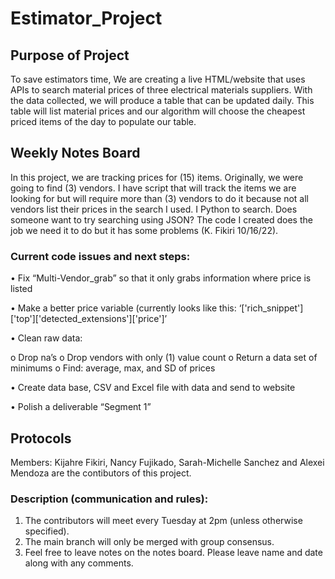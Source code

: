# Estimator_Project

## Purpose of Project
To save estimators time, We are creating a live HTML/website that uses APIs to search material prices of three electrical materials suppliers. With the data collected, we will produce a table that can be updated daily. This table will list material prices and our algorithm will choose the cheapest priced items of the day to populate our table.

## Weekly Notes Board
In this project, we are tracking prices for (15) items. Originally, we were going to find (3) vendors. I have script that will track the items we are looking for but will require more than (3) vendors to do it because not all vendors list their prices in the search I used. I Python to search. Does someone want to try searching using JSON? The code I created does the job we need it to do but it has some problems (K. Fikiri 10/16/22).

### Current code issues and next steps:
•	Fix “Multi-Vendor_grab” so that it only grabs information where price is listed

•	Make a better price variable (currently looks like this: ‘['rich_snippet']['top']['detected_extensions']['price']’

•	Clean raw data:

o	Drop na’s
o	Drop vendors with only (1) value count
o	Return a data set of minimums
o	Find: average, max, and SD of prices

•	Create data base, CSV and Excel file with data and send to website

•	Polish a deliverable “Segment 1”

## Protocols
Members: Kijahre Fikiri, Nancy Fujikado, Sarah-Michelle Sanchez and Alexei Mendoza are the contibutors of this project.

### Description (communication and rules):
1.	The contributors will meet every Tuesday at 2pm (unless otherwise specified).
2.	The main branch will only be merged with group consensus.
3. 	Feel free to leave notes on the notes board. Please leave name and date along with any comments.
